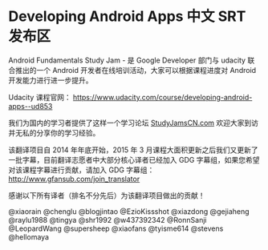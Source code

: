 # Developing Android Apps 中文 SRT 发布区

Android Fundamentals Study Jam - 是 Google Developer 部门与 udacity 联合推出的一个 Android 开发者在线培训活动，大家可以根据课程进度对 Android 开发能力进行进一步提升。

Udacity 课程官网： https://www.udacity.com/course/developing-android-apps--ud853 

我们为国内的学习者提供了这样一个学习论坛 [StudyJamsCN.com](http://StudyJamsCN.com) 欢迎大家到访并无私的分享你的学习经验。

该翻译项目自 2014 年年底开始，2015 年 3 月课程大面积更新之后我们又更新了一批字幕，目前翻译志愿者中大部分核心译者已经加入 GDG 字幕组，如果您希望对该课程字幕进行贡献，请加入 GDG 字幕组： http://www.gfansub.com/join_translator

感谢以下所有译者（排名不分先后）为该翻译项目做出的贡献！

@xiaorain 
@chenglu 
@blogjintao 
@EzioKissshot 
@xiazdong 
@gejiaheng 
@raylu1988 
@tingya 
@shr1992 
@w437392342 
@RonnSanji 
@LeopardWang 
@supersheep 
@xiaofans 
@tyisme614 
@stevens 
@hellomaya 
